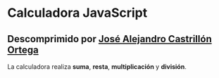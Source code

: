 # Calculadora JavaScript

## Descomprimido por [José Alejandro Castrillón Ortega](https://github.com/alejo-c)

La calculadora realiza **suma**, **resta**, **multiplicación** y **división**.